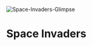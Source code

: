 ![Space-Invaders-Glimpse](https://user-images.githubusercontent.com/43496871/119255743-a23c3580-bbbd-11eb-9de5-722c13126ab0.JPG)
# Space Invaders
 
